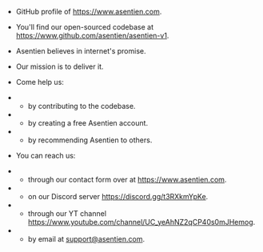 - GitHub profile of https://www.asentien.com.
- You'll find our open-sourced codebase at https://www.github.com/asentien/asentien-v1.
- Asentien believes in internet's promise. 
- Our mission is to deliver it.


- Come help us: 
- * by contributing to the codebase.
- * by creating a free Asentien account.
- * by recommending Asentien to others.


- You can reach us:
- * through our contact form over at https://www.asentien.com.
- * on our Discord server https://discord.gg/t3RXkmYpKe.
- * through our YT channel https://www.youtube.com/channel/UC_yeAhNZ2qCP40s0mJHemog.
- * by email at support@asentien.com.
